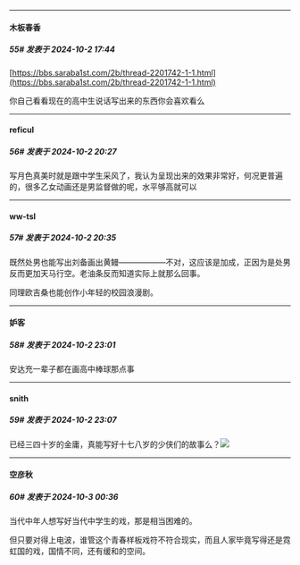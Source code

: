 ﻿
*****

####  木板春香  
##### 55#       发表于 2024-10-2 17:44

[https://bbs.saraba1st.com/2b/thread-2201742-1-1.html](https://bbs.saraba1st.com/2b/thread-2201742-1-1.html)

你自己看看现在的高中生说话写出来的东西你会喜欢看么


*****

####  reficul  
##### 56#       发表于 2024-10-2 20:27

写月色真美时就是跟中学生采风了，我认为呈现出来的效果非常好，何况更普遍的，很多乙女动画还是男监督做的呢，水平够高就可以


*****

####  ww-tsl  
##### 57#       发表于 2024-10-2 20:35

既然处男也能写出刘备画出黄鳗——————不对，这应该是加成，正因为是处男反而更加天马行空。老油条反而知道实际上就那么回事。

同理欧吉桑也能创作小年轻的校园浪漫剧。


*****

####  妒客  
##### 58#       发表于 2024-10-2 23:01

安达充一辈子都在画高中棒球那点事


*****

####  snith  
##### 59#       发表于 2024-10-2 23:07

已经三四十岁的金庸，真能写好十七八岁的少侠们的故事么？<img src="https://static.saraba1st.com/image/smiley/face2017/034.png" referrerpolicy="no-referrer">


*****

####  空彦秋  
##### 60#       发表于 2024-10-3 00:36

当代中年人想写好当代中学生的戏，那是相当困难的。

但只要对得上电波，谁管这个青春样板戏符不符合现实，而且人家毕竟写得还是霓虹国的戏，国情不同，还有缓和的空间。

